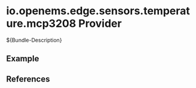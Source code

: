 # io.openems.edge.sensors.temperature.mcp3208 Provider

${Bundle-Description}

## Example

## References


